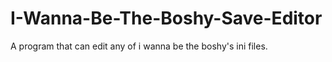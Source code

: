# I-Wanna-Be-The-Boshy-Save-Editor
A program that can edit any of i wanna be the boshy's ini files.
